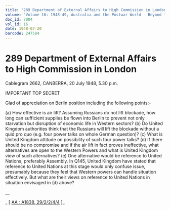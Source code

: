 ```yaml
---
title: "289 Department of External Affairs to High Commission in London"
volume: "Volume 16: 1948-49, Australia and the Postwar World - Beyond the Region"
doc_id: 7004
vol_id: 16
date: 1948-07-20
barcode: 247584
---
```


# 289 Department of External Affairs to High Commission in London

Cablegram 2662, CANBERRA, 20 July 1948, 5.30 p.m.

IMPORTANT TOP SECRET

Glad of appreciation on Berlin position including the following points:-

(a) How effective is air lift? Assuming Russians do not lift blockade, how long can sufficient supplies be flown into Berlin to prevent not only starvation but disruption of economic life in Western sectors? (b) Do United Kingdom authorities think that the Russians will lift the blockade without a quid pro quo (e.g. four power talks on whole German question)? (c) What is United Kingdom attitude on possibility of such four power talks? (d) If there should be no compromise and if the air lift in fact proves ineffective, what alternatives are open to the Western Powers and what is United Kingdom view of such alternatives? (e) One alternative would be reference to United Nations, preferably Assembly. In Q145, United Kingdom have stated that reference to United Nations at this stage would only confuse issue, presumably because they feel that Western powers can handle situation effectively. But what are their views on reference to United Nations in situation envisaged in (d) above? 

__

_ [ [AA : A1838, 29/2/2/4/4](http://www.naa.gov.au/cgi-bin/Search?O=I&Number=247584) ]_
